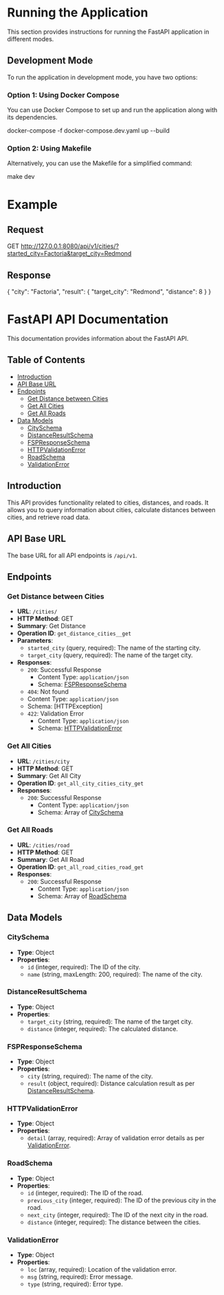 # Running the Application

This section provides instructions for running the FastAPI application in different modes.

## Development Mode

To run the application in development mode, you have two options:

### Option 1: Using Docker Compose

You can use Docker Compose to set up and run the application along with its dependencies.

docker-compose -f docker-compose.dev.yaml up --build


### Option 2: Using Makefile

Alternatively, you can use the Makefile for a simplified command:

make dev


# Example

## Request

GET http://127.0.0.1:8080/api/v1/cities/?started_city=Factoria&target_city=Redmond

## Response

{
  "city": "Factoria",
  "result": {
    "target_city": "Redmond",
    "distance": 8
  }
}


# FastAPI API Documentation

This documentation provides information about the FastAPI API.

## Table of Contents

- [Introduction](#introduction)
- [API Base URL](#api-base-url)
- [Endpoints](#endpoints)
  - [Get Distance between Cities](#get-distance-between-cities)
  - [Get All Cities](#get-all-cities)
  - [Get All Roads](#get-all-roads)
- [Data Models](#data-models)
  - [CitySchema](#cityschema)
  - [DistanceResultSchema](#distanceresultschema)
  - [FSPResponseSchema](#fsponlyschema)
  - [HTTPValidationError](#httpvalidationerror)
  - [RoadSchema](#roadschema)
  - [ValidationError](#validationerror)

## Introduction

This API provides functionality related to cities, distances, and roads. It allows you to query information about cities, calculate distances between cities, and retrieve road data.

## API Base URL

The base URL for all API endpoints is `/api/v1`.

## Endpoints

### Get Distance between Cities

- **URL**: `/cities/`
- **HTTP Method**: GET
- **Summary**: Get Distance
- **Operation ID**: `get_distance_cities__get`
- **Parameters**:
  - `started_city` (query, required): The name of the starting city.
  - `target_city` (query, required): The name of the target city.
- **Responses**:
  - `200`: Successful Response
    - Content Type: `application/json`
    - Schema: [FSPResponseSchema](#fsponlyschema)
  -  `404`: Not found
    -  Content Type: `application/json`
    -  Schema: [HTTPException]
  - `422`: Validation Error
    - Content Type: `application/json`
    - Schema: [HTTPValidationError](#httpvalidationerror)

### Get All Cities

- **URL**: `/cities/city`
- **HTTP Method**: GET
- **Summary**: Get All City
- **Operation ID**: `get_all_city_cities_city_get`
- **Responses**:
  - `200`: Successful Response
    - Content Type: `application/json`
    - Schema: Array of [CitySchema](#cityschema)

### Get All Roads

- **URL**: `/cities/road`
- **HTTP Method**: GET
- **Summary**: Get All Road
- **Operation ID**: `get_all_road_cities_road_get`
- **Responses**:
  - `200`: Successful Response
    - Content Type: `application/json`
    - Schema: Array of [RoadSchema](#roadschema)

## Data Models

### CitySchema

- **Type**: Object
- **Properties**:
  - `id` (integer, required): The ID of the city.
  - `name` (string, maxLength: 200, required): The name of the city.

### DistanceResultSchema

- **Type**: Object
- **Properties**:
  - `target_city` (string, required): The name of the target city.
  - `distance` (integer, required): The calculated distance.

### FSPResponseSchema

- **Type**: Object
- **Properties**:
  - `city` (string, required): The name of the city.
  - `result` (object, required): Distance calculation result as per [DistanceResultSchema](#distanceresultschema).

### HTTPValidationError

- **Type**: Object
- **Properties**:
  - `detail` (array, required): Array of validation error details as per [ValidationError](#validationerror).

### RoadSchema

- **Type**: Object
- **Properties**:
  - `id` (integer, required): The ID of the road.
  - `previous_city` (integer, required): The ID of the previous city in the road.
  - `next_city` (integer, required): The ID of the next city in the road.
  - `distance` (integer, required): The distance between the cities.

### ValidationError

- **Type**: Object
- **Properties**:
  - `loc` (array, required): Location of the validation error.
  - `msg` (string, required): Error message.
  - `type` (string, required): Error type.
